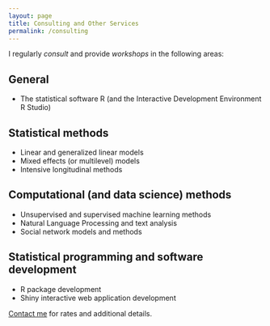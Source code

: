 ```yaml
---
layout: page
title: Consulting and Other Services
permalink: /consulting
---
```


I regularly _consult_ and provide _workshops_ in the following areas:

## General

- The statistical software R (and the Interactive Development Environment R Studio)

## Statistical methods

- Linear and generalized linear models
- Mixed effects (or multilevel) models
- Intensive longitudinal methods

## Computational (and data science) methods

- Unsupervised and supervised machine learning methods
- Natural Language Processing and text analysis
- Social network models and methods

## Statistical programming and software development

- R package development
- Shiny interactive web application development

[Contact me](mailto:jmrosenberg@utk.edu) for rates and additional details.


